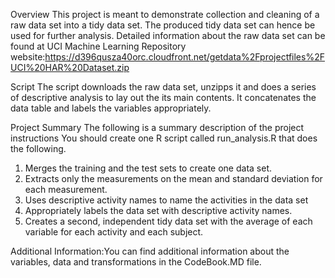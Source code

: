 Overview
This project is meant to demonstrate collection and cleaning of a raw data set into a tidy data set. The produced tidy data set can hence be used for further analysis. Detailed information about the raw data set can be found at UCI Machine Learning Repository website:https://d396qusza40orc.cloudfront.net/getdata%2Fprojectfiles%2FUCI%20HAR%20Dataset.zip 

Script
The script downloads the raw data set, unzipps it and does a series of descriptive analysis to lay out the its main contents. It concatenates the data table and labels the variables appropriately. 

Project Summary
The following is a summary description of the project instructions
You should create one R script called run_analysis.R that does the following. 
1. Merges the training and the test sets to create one data set.
2. Extracts only the measurements on the mean and standard deviation for each measurement. 
3. Uses descriptive activity names to name the activities in the data set 
4. Appropriately labels the data set with descriptive activity names.
5. Creates a second, independent tidy data set with the average of each variable for each activity and each subject.

Additional Information:You can find additional information about the variables, data and transformations in the CodeBook.MD file.
